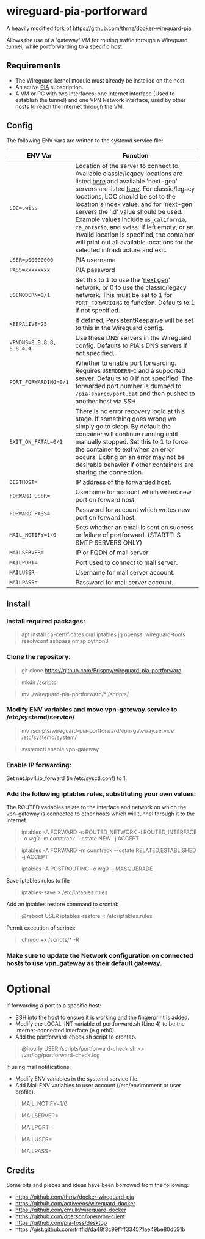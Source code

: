 # wireguard-pia-portforward

A heavily modified fork of https://github.com/thrnz/docker-wireguard-pia

Allows the use of a 'gateway' VM for routing traffic through a Wireguard tunnel, while portforwarding to a specific host.

## Requirements
* The Wireguard kernel module must already be installed on the host.
* An active [PIA](https://www.privateinternetaccess.com) subscription.
* A VM or PC with two interfaces; one Internet interface (Used to establish the tunnel) and one VPN Network interface, used by other hosts to reach the Internet through the VM.

## Config
The following ENV vars are written to the systemd service file:

| ENV Var | Function |
|-------|------|
|```LOC=swiss```|Location of the server to connect to. Available classic/legacy locations are listed [here](https://www.privateinternetaccess.com/vpninfo/servers?version=1001&client=x-alpha) and available 'next-gen' servers are listed [here](https://serverlist.piaservers.net/vpninfo/servers/new). For classic/legacy locations, LOC should be set to the location's index value, and for 'next-gen' servers the 'id' value should be used. Example values include ```us_california```, ```ca_ontario```, and ```swiss```. If left empty, or an invalid location is specified, the container will print out all available locations for the selected infrastructure and exit.
|```USER=p00000000```|PIA username
|```PASS=xxxxxxxx```|PIA password
|```USEMODERN=0/1```| Set this to 1 to use the '[next gen](https://www.privateinternetaccess.com/blog/private-internet-access-next-generation-network-now-available-for-beta-preview/)' network, or 0 to use the classic/legacy network. This must be set to 1 for ```PORT_FORWARDING``` to function. Defaults to 1 if not specified.
|```KEEPALIVE=25```|If defined, PersistentKeepalive will be set to this in the Wireguard config.
|```VPNDNS=8.8.8.8, 8.8.4.4```|Use these DNS servers in the Wireguard config. Defaults to PIA's DNS servers if not specified.
|```PORT_FORWARDING=0/1```|Whether to enable port forwarding. Requires ```USEMODERN=1``` and a supported server. Defaults to 0 if not specified. The forwarded port number is dumped to ```/pia-shared/port.dat``` and then pushed to another host via SSH.
|```EXIT_ON_FATAL=0/1```|There is no error recovery logic at this stage. If something goes wrong we simply go to sleep. By default the container will continue running until manually stopped. Set this to 1 to force the container to exit when an error occurs. Exiting on an error may not be desirable behavior if other containers are sharing the connection.
|```DESTHOST=```|IP address of the forwarded host.
|```FORWARD_USER=```|Username for account which writes new port on forward host.
|```FORWARD_PASS=```|Password for account which writes new port on forward host.
|```MAIL_NOTIFY=1/0```|Sets whether an email is sent on success or failure of portforward. (STARTTLS SMTP SERVERS ONLY)
|```MAILSERVER=```|IP or FQDN of mail server.
|```MAILPORT=```|Port used to connect to mail server.
|```MAILUSER=```|Username for mail server account.
|```MAILPASS=```|Password for mail server account.

## Install
### Install required packages:
> apt install ca-certificates curl iptables jq openssl wireguard-tools resolvconf sshpass nmap python3

### Clone the repository:
> git clone https://github.com/Brisppy/wireguard-pia-portforward

> mkdir /scripts

> mv ./wireguard-pia-portforward/* /scripts/

### Modify ENV variables and move vpn-gateway.service to /etc/systemd/service/
> mv /scripts/wireguard-pia-portforward/vpn-gateway.service /etc/systemd/system/

> systemctl enable vpn-gateway

### Enable IP forwarding:

Set net.ipv4.ip_forward (in /etc/sysctl.conf) to 1.

### Add the following iptables rules, substituting your own values:

The ROUTED variables relate to the interface and network on which the vpn-gateway is connected to other hosts which will tunnel through it to the Internet.
>  iptables -A FORWARD -s ROUTED_NETWORK -i ROUTED_INTERFACE -o wg0 -m conntrack --cstate NEW -j ACCEPT

>  iptables -A FORWARD -m conntrack --cstate RELATED,ESTABLISHED -j ACCEPT

>  iptables -A POSTROUTING -o wg0 -j MASQUERADE

Save iptables rules to file
> iptables-save > /etc/iptables.rules

Add an iptables restore command to crontab
> @reboot USER    iptables-restore < /etc/iptables.rules

Permit execution of scripts:
> chmod +x /scripts/* -R

### Make sure to update the Network configuration on connected hosts to use vpn_gateway as their default gateway.

# Optional
If forwarding a port to a specific host:
* SSH into the host to ensure it is working and the fingerprint is added.
* Modify the LOCAL_INT variable of portforward.sh (Line 4) to be the Internet-connected interface (e.g eth0).
* Add the portforward-check.sh script to crontab.
> @hourly USER    /scripts/portforward-check.sh >> /var/log/portforward-check.log

If using mail notifications:
* Modify ENV variables in the systemd service file.
* Add Mail ENV variables to user account (/etc/environment or user profile).
> MAIL_NOTIFY=1/0

> MAILSERVER=

> MAILPORT=

> MAILUSER=

> MAILPASS=

## Credits
Some bits and pieces and ideas have been borrowed from the following:
* https://github.com/thrnz/docker-wireguard-pia
* https://github.com/activeeos/wireguard-docker
* https://github.com/cmulk/wireguard-docker
* https://github.com/dperson/openvpn-client
* https://github.com/pia-foss/desktop
* https://gist.github.com/triffid/da48f3c99f1ff334571ae49be80d591b
